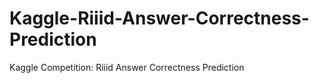 # Kaggle-Riiid-Answer-Correctness-Prediction
 Kaggle Competition: Riiid Answer Correctness Prediction
